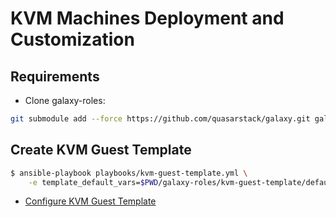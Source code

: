 # KVM Machines Deployment and Customization


## Requirements
- Clone galaxy-roles:
```bash
git submodule add --force https://github.com/quasarstack/galaxy.git galaxy-roles
```


## Create KVM Guest Template
```bash
$ ansible-playbook playbooks/kvm-guest-template.yml \
    -e template_default_vars=$PWD/galaxy-roles/kvm-guest-template/defaults/main.yml
```

- [Configure KVM Guest Template](./docs/template-config.md)